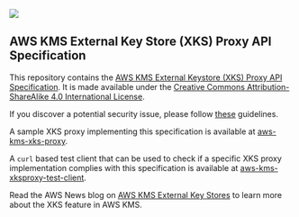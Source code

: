 ![](https://github.com/aws/aws-kms-xksproxy-api-spec/actions/workflows/ci.yml/badge.svg)

## AWS KMS External Key Store (XKS) Proxy API Specification

This repository contains the [AWS KMS External Keystore (XKS) Proxy API Specification](xks_proxy_api_spec.md
). It is made available under the [Creative Commons Attribution-ShareAlike 4.0 International License](LICENSE).


If you discover a potential security issue, please follow [these](CONTRIBUTING.md#security-issue-notifications) guidelines.

A sample XKS proxy implementing this specification is available at [aws-kms-xks-proxy](https://github.com/aws-samples/aws-kms-xks-proxy).

A `curl` based test client that can be used to check if a specific XKS proxy implementation complies with this specification is available at [aws-kms-xksproxy-test-client](https://github.com/aws-samples/aws-kms-xksproxy-test-client).

Read the AWS News blog on [AWS KMS External Key Stores](https://aws.amazon.com/blogs/aws/announcing-aws-kms-external-key-store-xks) to learn more about the XKS feature in AWS KMS.



